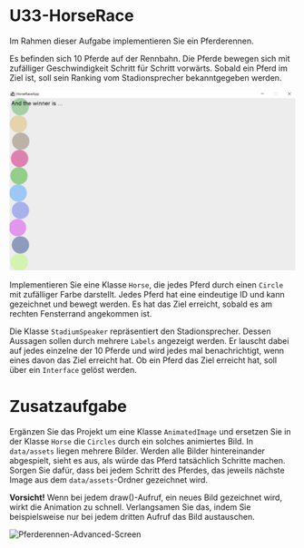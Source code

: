 # U33-HorseRace

Im Rahmen dieser Aufgabe implementieren Sie ein Pferderennen.

Es befinden sich 10 Pferde auf der Rennbahn. Die Pferde bewegen sich mit zufälliger Geschwindigkeit Schritt für Schritt vorwärts. Sobald ein Pferd im Ziel ist, soll sein Ranking vom Stadionsprecher bekanntgegeben werden.

![Pferderennen-Screen](./docs/Horserace.gif)

Implementieren Sie eine Klasse `Horse`, die jedes Pferd durch einen `Circle` mit zufälliger Farbe darstellt. Jedes Pferd hat eine eindeutige ID und kann gezeichnet und bewegt werden. Es hat das Ziel erreicht, sobald es am rechten Fensterrand angekommen ist.

Die Klasse `StadiumSpeaker` repräsentiert den Stadionsprecher. Dessen Aussagen sollen durch mehrere `Labels` angezeigt werden. Er lauscht dabei auf jedes einzelne der 10 Pferde und wird jedes mal benachrichtigt, wenn eines davon das Ziel erreicht hat. Ob ein Pferd das Ziel erreicht hat, soll über ein `Interface` gelöst werden.

# Zusatzaufgabe

Ergänzen Sie das Projekt um eine Klasse `AnimatedImage` und ersetzen Sie in der Klasse `Horse` die `Circles` durch ein solches animiertes Bild.
In `data/assets` liegen mehrere Bilder. Werden alle Bilder hintereinander abgespielt, sieht es aus, als würde das Pferd tatsächlich Schritte machen.
Sorgen Sie dafür, dass bei jedem Schritt des Pferdes, das jeweils nächste Image aus dem `data/assets`-Ordner gezeichnet wird.

**Vorsicht!** Wenn bei jedem draw()-Aufruf, ein neues Bild gezeichnet wird, wirkt die Animation zu schnell.
Verlangsamen Sie das, indem Sie beispielsweise nur bei jedem dritten Aufruf das Bild austauschen.

![Pferderennen-Advanced-Screen](./docs/HorseraceAdvanced.gif)
